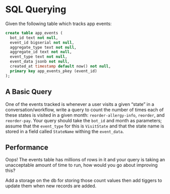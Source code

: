 # SQL Querying

Given the following table which tracks app events:

```sql
create table app_events (
  bot_id text not null,
  event_id bigserial not null,
  aggregate_type text not null,
  aggregate_id text not null,
  event_type text not null,
  event_data jsonb not null,
  created_at timestamp default now() not null,
  primary key app_events_pkey (event_id)
);
```

## A Basic Query

One of the events tracked is whenever a user visits a given “state” in a conversation/workflow, 
write a query to count the number of times each of these states is visited in a given month: `reorder-allergy-info`, `reorder`, and `reorder-pay`. 
Your query should take the `bot_id` and month as parameters; assume that the `event_type` for this is `VisitState` and that the state name is stored in a field called `StateName` withing the `event_data`.

## Performance

Oops! The events table has millions of rows in it and your query is taking an unacceptable amount of time to run, how would you go about improving this?

Add a storage on the db for storing those count values then add tiggers to update them when new records are added.